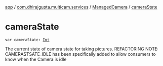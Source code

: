 [app](../../index.md) / [com.dhirajgupta.multicam.services](../index.md) / [ManagedCamera](index.md) / [cameraState](./camera-state.md)

# cameraState

`var cameraState: `[`Int`](https://kotlinlang.org/api/latest/jvm/stdlib/kotlin/-int/index.html)

The current state of camera state for taking pictures.
REFACTORING NOTE: CAMERASTSATE_IDLE has been specifically added to allow consumers to know when the Camera is idle

